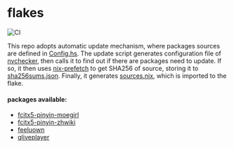 # flakes

![CI](https://github.com/berberman/flakes/workflows/Update%20and%20check/badge.svg)

This repo adopts automatic update mechanism, where packages sources are defined in [Config.hs](./Config.hs).
The update script generates configuration file of [nvchecker](https://github.com/lilydjwg/nvchecker),
then calls it to find out if there are packages need to update. If so, it then uses [nix-prefetch](https://github.com/msteen/nix-prefetch)
to get SHA256 of source, storing it to [sha256sums.json](./sha256sums.json). Finally, it generates [sources.nix](./sources.nix), which is imported to the flake.

#### packages available:

* [fcitx5-pinyin-moegirl](https://github.com/outloudvi/mw2fcitx)
* [fcitx5-pinyin-zhwiki](https://github.com/felixonmars/fcitx5-pinyin-zhwiki)
* [feeluown](https://github.com/feeluown/FeelUOwn)
* [qliveplayer](https://github.com/IsoaSFlus/QLivePlayer)
